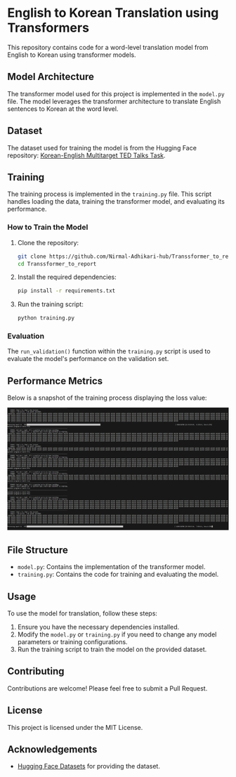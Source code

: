 # English to Korean Translation using Transformers

This repository contains code for a word-level translation model from English to Korean using transformer models.

## Model Architecture

The transformer model used for this project is implemented in the `model.py` file. The model leverages the transformer architecture to translate English sentences to Korean at the word level.

## Dataset

The dataset used for training the model is from the Hugging Face repository:
[Korean-English Multitarget TED Talks Task](https://huggingface.co/datasets/msarmi9/korean-english-multitarget-ted-talks-task).

## Training

The training process is implemented in the `training.py` file. This script handles loading the data, training the transformer model, and evaluating its performance.

### How to Train the Model

1. Clone the repository:
    ```sh
    git clone https://github.com/Nirmal-Adhikari-hub/Transsformer_to_report.git
    cd Transsformer_to_report
    ```

2. Install the required dependencies:
    ```sh
    pip install -r requirements.txt
    ```

3. Run the training script:
    ```sh
    python training.py
    ```

### Evaluation

The `run_validation()` function within the `training.py` script is used to evaluate the model's performance on the validation set.

## Performance Metrics

Below is a snapshot of the training process displaying the loss value:

![Training Loss](image.png)

## File Structure

- `model.py`: Contains the implementation of the transformer model.
- `training.py`: Contains the code for training and evaluating the model.

## Usage

To use the model for translation, follow these steps:

1. Ensure you have the necessary dependencies installed.
2. Modify the `model.py` or `training.py` if you need to change any model parameters or training configurations.
3. Run the training script to train the model on the provided dataset.

## Contributing

Contributions are welcome! Please feel free to submit a Pull Request.

## License

This project is licensed under the MIT License.

## Acknowledgements

- [Hugging Face Datasets](https://huggingface.co/datasets/msarmi9/korean-english-multitarget-ted-talks-task) for providing the dataset.
